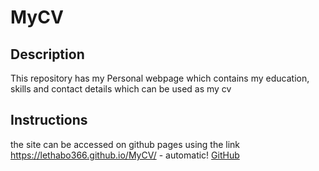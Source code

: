 # MyCV

## Description
This repository has my Personal webpage which contains my education, skills and contact details which can be used as my cv

## Instructions
the site can be accessed on github pages using the link https://lethabo366.github.io/MyCV/ - automatic!
[GitHub]([https://lethabo366.github.io/MyCV/])

